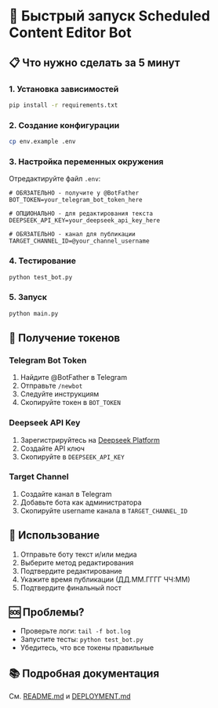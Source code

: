 # 🚀 Быстрый запуск Scheduled Content Editor Bot

## 📋 Что нужно сделать за 5 минут

### 1. Установка зависимостей
```bash
pip install -r requirements.txt
```

### 2. Создание конфигурации
```bash
cp env.example .env
```

### 3. Настройка переменных окружения

Отредактируйте файл `.env`:

```env
# ОБЯЗАТЕЛЬНО - получите у @BotFather
BOT_TOKEN=your_telegram_bot_token_here

# ОПЦИОНАЛЬНО - для редактирования текста
DEEPSEEK_API_KEY=your_deepseek_api_key_here

# ОБЯЗАТЕЛЬНО - канал для публикации
TARGET_CHANNEL_ID=@your_channel_username
```

### 4. Тестирование
```bash
python test_bot.py
```

### 5. Запуск
```bash
python main.py
```

## 🔧 Получение токенов

### Telegram Bot Token
1. Найдите @BotFather в Telegram
2. Отправьте `/newbot`
3. Следуйте инструкциям
4. Скопируйте токен в `BOT_TOKEN`

### Deepseek API Key
1. Зарегистрируйтесь на [Deepseek Platform](https://platform.deepseek.com/)
2. Создайте API ключ
3. Скопируйте в `DEEPSEEK_API_KEY`

### Target Channel
1. Создайте канал в Telegram
2. Добавьте бота как администратора
3. Скопируйте username канала в `TARGET_CHANNEL_ID`

## 📱 Использование

1. Отправьте боту текст и/или медиа
2. Выберите метод редактирования
3. Подтвердите редактирование
4. Укажите время публикации (ДД.ММ.ГГГГ ЧЧ:ММ)
5. Подтвердите финальный пост

## 🆘 Проблемы?

- Проверьте логи: `tail -f bot.log`
- Запустите тесты: `python test_bot.py`
- Убедитесь, что все токены правильные

## 📚 Подробная документация

См. [README.md](README.md) и [DEPLOYMENT.md](DEPLOYMENT.md) 
